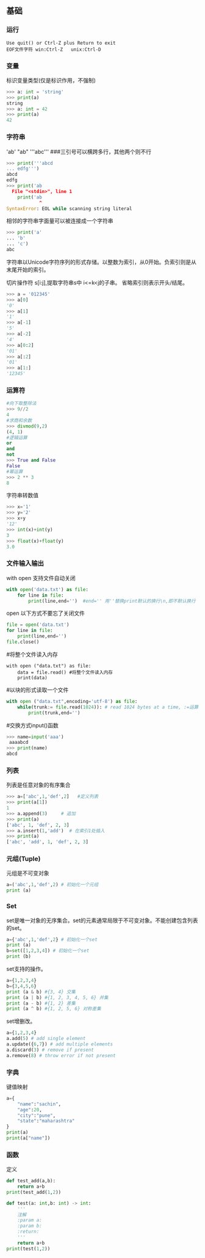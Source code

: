 ## 基础

### 运行

```
Use quit() or Ctrl-Z plus Return to exit
EOF文件字符 win:Ctrl-Z   unix:Ctrl-D
```

### 变量

标识变量类型(仅是标识作用，不强制)

```python
>>> a: int = 'string'
>>> print(a)
string
>>> a: int = 42
>>> print(a)
42
```

### 字符串

'ab'
"ab"
'''abc'''  ###三引号可以横跨多行，其他两个则不行

```python
>>> print('''abcd
... edfg''')
abcd
edfg
>>> print('ab
  File "<stdin>", line 1
    print('ab
            ^
SyntaxError: EOL while scanning string literal
```

相邻的字符串字面量可以被连接成一个字符串

```python
>>> print('a'
... 'b'
... 'c')
abc
```

字符串以Unicode字符序列的形式存储。以整数为索引，从0开始。负索引则是从末尾开始的索引。

切片操作符 s[i:j],提取字符串s中 i<=k<j的子串。 省略索引则表示开头/结尾。

```python
>>> a = '012345'
>>> a[0]
'0'
>>> a[1]
'1'
>>> a[-1]
'5'
>>> a[-2]
'4'
>>> a[0:2]
'01'
>>> a[:2]
'01'
>>> a[1:]
'12345'
```



### 运算符

```python
#向下取整除法
>>> 9//2
4
#求商和余数
>>> divmod(9,2)
(4, 1)
#逻辑运算
or 
and
not
>>> True and False
False
#幂运算
>>> 2 ** 3
8

```

字符串转数值

```python
>>> x='1'
>>> y='2'
>>> x+y
'12'
>>> int(x)+int(y)
3
>>> float(x)+float(y)
3.0

```

### 文件输入输出

with open 支持文件自动关闭

```python
with open('data.txt') as file:
    for line in file:
        print(line,end='')  #end='' 用''替换print默认的换行\n,即不默认换行
```

open  以下方式不要忘了关闭文件

```python
file = open('data.txt')
for line in file:
    print(line,end='')
file.close()
```

 #将整个文件读入内存

```
with open ("data.txt") as file:
    data = file.read() #将整个文件读入内存
    print(data)
```

#以块的形式读取一个文件

```python
with open ("data.txt",encoding='utf-8') as file:
    while(trunk:= file.read(1024)): # read 1024 bytes at a time, :=运算符给一个变量赋值并返回它的值
        print(trunk,end='')
```

#交换方式input()函数

```python
>>> name=input('aaa')
 aaaabcd
>>> print(name)
abcd
```

### 列表

列表是任意对象的有序集合

```python
>>> a=['abc',1,'def',2]   #定义列表
>>> print(a[1])
1
>>> a.append(3)     # 追加
>>> print(a)
['abc', 1, 'def', 2, 3]
>>> a.insert(1,'add')  # 在索引1处插入
>>> print(a)
['abc', 'add', 1, 'def', 2, 3]

```

### 元组(Tuple)

元组是不可变对象

```python
a=('abc',1,'def',2) # 初始化一个元组
print (a)
```

### Set

set是唯一对象的无序集合。set的元素通常局限于不可变对象。不能创建包含列表的set。

```python
a={'abc',1,'def',2} # 初始化一个set
print (a)
b=set([1,2,3,4]) # 初始化一个set
print (b)
```

set支持的操作。

```python
a={1,2,3,4} 
b={3,4,5,6}
print (a & b) #{3, 4} 交集
print (a | b) #{1, 2, 3, 4, 5, 6} 并集
print (a - b) #{1, 2} 差集
print (a ^ b) #{1, 2, 5, 6} 对称差集
```

set增删改。

```python
a={1,2,3,4} 
a.add(5) # add single element
a.update({6,7}) # add multiple elements
a.discard(3) # remove if present
a.remove(8) # throw error if not present
```

### 字典

键值映射

```python
a={
    "name":"sachin",
    "age":20,
    "city":"pune",
    "state":"maharashtra"
} 
print(a)
print(a["name"])
```

### 函数

定义

```python
def test_add(a,b):
    return a+b
print(test_add(1,2))

def test(a: int,b: int) -> int:
    '''
    注解
    :param a:
    :param b:
    :return:
    '''
    return a+b
print(test(1,2))
```








